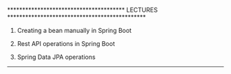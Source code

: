 

*************************************** LECTURES **********************************************

1) Creating a bean manually in Spring Boot

2) Rest API operations in Spring Boot

3) Spring Data JPA operations



***********************************************************************************************
